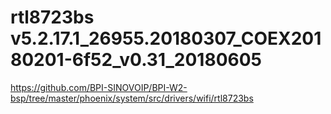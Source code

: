 # rtl8723bs v5.2.17.1_26955.20180307_COEX20180201-6f52_v0.31_20180605
https://github.com/BPI-SINOVOIP/BPI-W2-bsp/tree/master/phoenix/system/src/drivers/wifi/rtl8723bs
